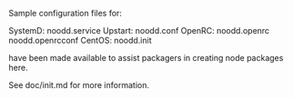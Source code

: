 Sample configuration files for:

SystemD: noodd.service
Upstart: noodd.conf
OpenRC:  noodd.openrc
         noodd.openrcconf
CentOS:  noodd.init

have been made available to assist packagers in creating node packages here.

See doc/init.md for more information.